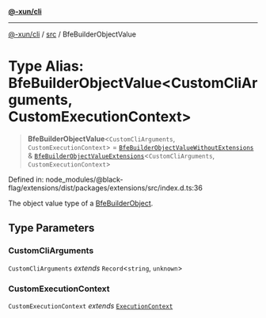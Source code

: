 [**@-xun/cli**](../../README.md)

***

[@-xun/cli](../../README.md) / [src](../README.md) / BfeBuilderObjectValue

# Type Alias: BfeBuilderObjectValue\<CustomCliArguments, CustomExecutionContext\>

> **BfeBuilderObjectValue**\<`CustomCliArguments`, `CustomExecutionContext`\> = [`BfeBuilderObjectValueWithoutExtensions`](BfeBuilderObjectValueWithoutExtensions.md) & [`BfeBuilderObjectValueExtensions`](BfeBuilderObjectValueExtensions.md)\<`CustomCliArguments`, `CustomExecutionContext`\>

Defined in: node\_modules/@black-flag/extensions/dist/packages/extensions/src/index.d.ts:36

The object value type of a [BfeBuilderObject](BfeBuilderObject.md).

## Type Parameters

### CustomCliArguments

`CustomCliArguments` *extends* `Record`\<`string`, `unknown`\>

### CustomExecutionContext

`CustomExecutionContext` *extends* [`ExecutionContext`](ExecutionContext.md)
